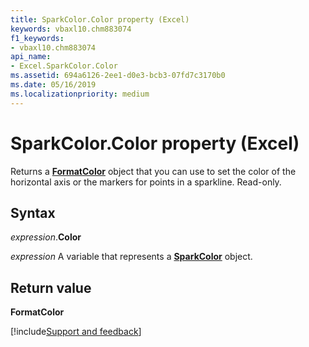 ```yaml
---
title: SparkColor.Color property (Excel)
keywords: vbaxl10.chm883074
f1_keywords:
- vbaxl10.chm883074
api_name:
- Excel.SparkColor.Color
ms.assetid: 694a6126-2ee1-d0e3-bcb3-07fd7c3170b0
ms.date: 05/16/2019
ms.localizationpriority: medium
---
```



# SparkColor.Color property (Excel)

Returns a **[FormatColor](Excel.FormatColor.md)** object that you can use to set the color of the horizontal axis or the markers for points in a sparkline. Read-only.


## Syntax

_expression_.**Color**

_expression_ A variable that represents a **[SparkColor](Excel.SparkColor.md)** object.


## Return value

**FormatColor**




[!include[Support and feedback](~/includes/feedback-boilerplate.md)]